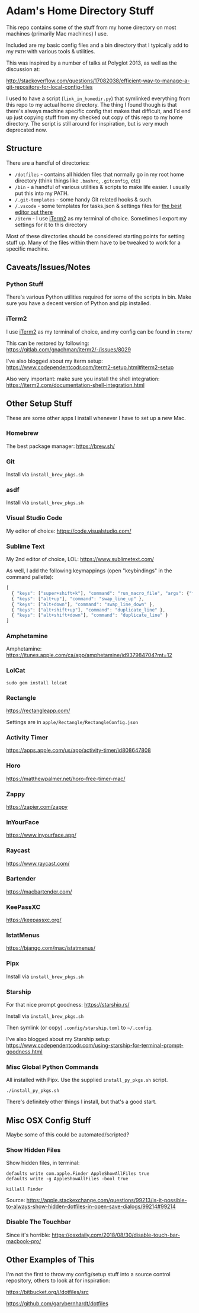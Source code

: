 # Adam's Home Directory Stuff

This repo contains some of the stuff from my home directory on most machines
(primarily Mac machines) I use.

Included are my basic config files and a bin directory that I typically add to
my `PATH` with various tools & utilities.

This was inspired by a number of talks at Polyglot 2013, as well as the
discussion at:

<http://stackoverflow.com/questions/17082038/efficient-way-to-manage-a-git-repository-for-local-config-files>

I used to have a script (`link_in_homedir.py`) that symlinked everything from this
repo to my actual home directory.  The thing I found though is that there's
always machine specific config that makes that difficult, and I'd end up just
copying stuff from my checked out copy of this repo to my home directory.  The
script is still around for inspiration, but is very much deprecated now.

## Structure

There are a handful of directories:

* `/dotfiles` - contains all hidden files that normally go in my root home
  directory (think things like `.bashrc`, `.gitconfig`, etc)
* `/bin` - a handful of various utilities & scripts to make life easier. I
  usually put this into my PATH.
* `/.git-templates` - some handy Git related hooks & such.
* `/.vscode` - some templates for tasks.json & settings files for
  [the best editor out there](https://code.visualstudio.com/)
* `/iterm` - I use [iTerm2](https://iterm2.com/) as my terminal of choice.
  Sometimes I export my settings for it to this directory

Most of these directories should be considered starting points for setting
stuff up.  Many of the files within them have to be tweaked to work for a
specific machine.

## Caveats/Issues/Notes

### Python Stuff

There's various Python utilities required for some of the scripts in bin.
Make sure you have a decent version of Python and pip installed.

### iTerm2

I use [iTerm2](http://www.iterm2.com/#/section/home) as my terminal of choice,
and my config can be found in `iterm/`

This can be restored by following: <https://gitlab.com/gnachman/iterm2/-/issues/8029>

I've also blogged about my iterm setup:
<https://www.codependentcodr.com/iterm2-setup.html#iterm2-setup>

Also very important: make sure you install the shell integration:
<https://iterm2.com/documentation-shell-integration.html>

## Other Setup Stuff

These are some other apps I install whenever I have to set up a new Mac.

### Homebrew

The best package manager: <https://brew.sh/>

### Git

Install via `install_brew_pkgs.sh`

### asdf

Install via `install_brew_pkgs.sh`

### Visual Studio Code

My editor of choice: <https://code.visualstudio.com/>

### Sublime Text

My 2nd editor of choice, LOL: <https://www.sublimetext.com/>

As well, I add the following keymappings (open "keybindings" in the command pallette):

```javascript
[
  { "keys": ["super+shift+k"], "command": "run_macro_file", "args": {"file": "res://Packages/Default/Delete Line.sublime-macro"} },
  { "keys": ["alt+up"], "command": "swap_line_up" },
  { "keys": ["alt+down"], "command": "swap_line_down" },
  { "keys": ["alt+shift+up"], "command": "duplicate_line" },
  { "keys": ["alt+shift+down"], "command": "duplicate_line" }
]
```

### Amphetamine

Amphetamine: <https://itunes.apple.com/ca/app/amphetamine/id937984704?mt=12>

### LolCat

```shell
sudo gem install lolcat
```

### Rectangle

<https://rectangleapp.com/>

Settings are in `apple/Rectangle/RectangleConfig.json`

### Activity Timer

<https://apps.apple.com/us/app/activity-timer/id808647808>

### Horo

<https://matthewpalmer.net/horo-free-timer-mac/>

### Zappy

<https://zapier.com/zappy>

### InYourFace

<https://www.inyourface.app/>

### Raycast

<https://www.raycast.com/>

### Bartender

<https://macbartender.com/>

### KeePassXC

<https://keepassxc.org/>

### IstatMenus

<https://bjango.com/mac/istatmenus/>

### Pipx

Install via `install_brew_pkgs.sh`

### Starship

For that nice prompt goodness: <https://starship.rs/>

Install via `install_brew_pkgs.sh`

Then symlink (or copy) `.config/starship.toml` to `~/.config`.

I've also blogged about my Starship setup: <https://www.codependentcodr.com/using-starship-for-terminal-prompt-goodness.html>

### Misc Global Python Commands

All installed with Pipx.  Use the supplied `install_py_pkgs.sh` script.

```shell
./install_py_pkgs.sh
```

There's definitely other things I install, but that's a good start.

## Misc OSX Config Stuff

Maybe some of this could be automated/scripted?

### Show Hidden Files

Show hidden files, in terminal:

```shell
defaults write com.apple.Finder AppleShowAllFiles true
defaults write -g AppleShowAllFiles -bool true

killall Finder
```

Source: <https://apple.stackexchange.com/questions/99213/is-it-possible-to-always-show-hidden-dotfiles-in-open-save-dialogs/99214#99214>

### Disable The Touchbar

Since it's horrible: <https://osxdaily.com/2018/08/30/disable-touch-bar-macbook-pro/>

## Other Examples of This

I'm not the first to throw my config/setup stuff into a source control repository,
others to look at for inspiration:

<https://bitbucket.org/j/dotfiles/src>

<https://github.com/garybernhardt/dotfiles>
